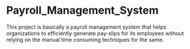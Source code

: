 # Payroll_Management_System
This project is basically a payroll management system that helps organizations to efficiently generate pay-slips for its employees without relying on the manual time consuming techniques for the same.
